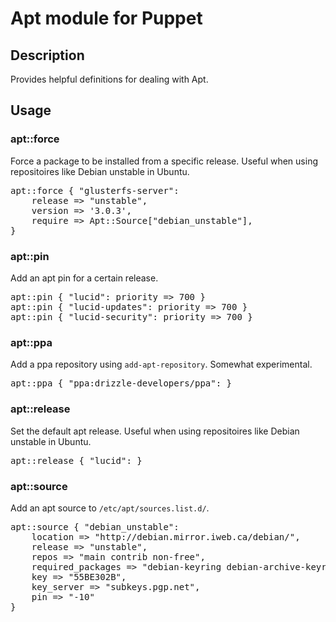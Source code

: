 # Apt module for Puppet

## Description
Provides helpful definitions for dealing with Apt.

## Usage

### apt::force
Force a package to be installed from a specific release.  Useful when using repositoires like Debian unstable in Ubuntu.
<pre>
apt::force { "glusterfs-server":
	release => "unstable",
	version => '3.0.3',
	require => Apt::Source["debian_unstable"],
}
</pre>

### apt::pin
Add an apt pin for a certain release.
<pre>
apt::pin { "lucid": priority => 700 }
apt::pin { "lucid-updates": priority => 700 }
apt::pin { "lucid-security": priority => 700 }
</pre>

### apt::ppa
Add a ppa repository using `add-apt-repository`.  Somewhat experimental.
<pre>
apt::ppa { "ppa:drizzle-developers/ppa": }
</pre>

### apt::release
Set the default apt release.  Useful when using repositoires like Debian unstable in Ubuntu.
<pre>
apt::release { "lucid": }
</pre>

### apt::source
Add an apt source to `/etc/apt/sources.list.d/`.
<pre>
apt::source { "debian_unstable":
	location => "http://debian.mirror.iweb.ca/debian/",
	release => "unstable",
	repos => "main contrib non-free",
	required_packages => "debian-keyring debian-archive-keyring",
	key => "55BE302B",
	key_server => "subkeys.pgp.net",
	pin => "-10"
}
</pre>
